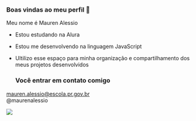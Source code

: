 ### Boas vindas ao meu perfil 🦋

Meu nome é Mauren Alessio

- Estou estudando na Alura
- Estou me desenvolvendo na linguagem JavaScript
- Ultilizo esse espaço para minha organização e compartilhamento dos meus projetos desenvolvidos

  ### Você entrar em contato comigo

mauren.alessio@escola.pr.gov.br  
@maurenalessio

![](https://media.tenor.com/4eEEX5QVpeAAAAAM/barbie-movie-2023-ken.gif)

